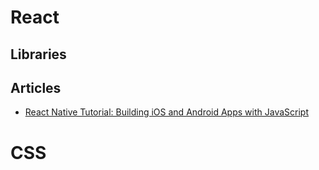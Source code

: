 # React # 

## Libraries ##

## Articles ##
 - [React Native Tutorial: Building iOS and Android Apps with JavaScript](https://www.raywenderlich.com/165140/react-native-tutorial-building-ios-android-apps-javascript)

# CSS # 
